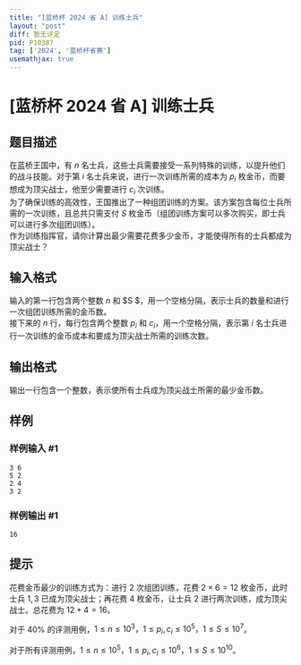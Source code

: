 ```yaml
---
title: "[蓝桥杯 2024 省 A] 训练士兵"
layout: "post"
diff: 暂无评定
pid: P10387
tag: ['2024', '蓝桥杯省赛']
usemathjax: true
---
```


# [蓝桥杯 2024 省 A] 训练士兵
## 题目描述

在蓝桥王国中，有 $n$ 名士兵，这些士兵需要接受一系列特殊的训练，以提升他们的战斗技能。对于第 $i$ 名士兵来说，进行一次训练所需的成本为 $p_i$ 枚金币，而要想成为顶尖战士，他至少需要进行 $c_i$ 次训练。  
为了确保训练的高效性，王国推出了一种组团训练的方案。该方案包含每位士兵所需的一次训练，且总共只需支付 $S$ 枚金币（组团训练方案可以多次购买，即士兵可以进行多次组团训练）。  
作为训练指挥官，请你计算出最少需要花费多少金币，才能使得所有的士兵都成为顶尖战士？
## 输入格式

输入的第一行包含两个整数 $n$ 和 $S $，用一个空格分隔，表示士兵的数量和进行一次组团训练所需的金币数。  
接下来的 $n$ 行，每行包含两个整数 $p_i$ 和 $c_i$，用一个空格分隔，表示第 $i$ 名士兵进行一次训练的金币成本和要成为顶尖战士所需的训练次数。
## 输出格式

输出一行包含一个整数，表示使所有士兵成为顶尖战士所需的最少金币数。
## 样例

### 样例输入 #1
```
3 6
5 2
2 4
3 2
```
### 样例输出 #1
```
16
```
## 提示

花费金币最少的训练方式为：进行 $2$ 次组团训练，花费 $2 × 6 = 12$ 枚金币，此时士兵 $1, 3$ 已成为顶尖战士；再花费 $4$ 枚金币，让士兵 $2$ 进行两次训练，成为顶尖战士。总花费为 $12 + 4 = 16$。

对于 $40\%$ 的评测用例，$1 ≤ n ≤ 10^3，1 ≤ p_i
, c_i ≤ 10^5，1 ≤ S ≤ 10^7$。

对于所有评测用例，$1 ≤ n ≤ 10^5，1 ≤ p_i
, c_i ≤ 10^6，1 ≤ S ≤ 10^{10}$。
